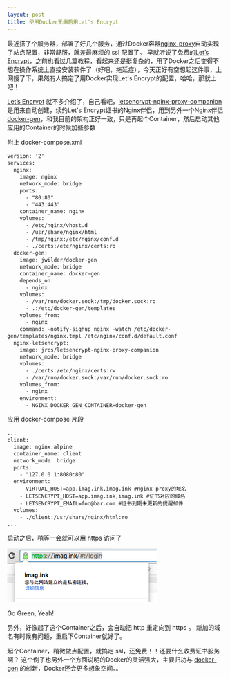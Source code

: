 ```yaml
---
layout: post
title: 使用Docker无痛启用Let's Encrypt
---
```

最近搭了个服务器，部署了好几个服务，通过Docker容器[nginx-proxy](https://github.com/jwilder/nginx-proxy)自动实现了站点配置，非常舒服，就差最麻烦的 ssl 配置了。
早就听说了免费的[Let’s Encrypt](https://letsencrypt.org)，之前也看过几篇教程，看起来还是挺复杂的，用了Docker之后变得不想在操作系统上直接安装软件了（好吧，拖延症），今天正好有空想起这件事，上网搜了下，果然有人搞定了用Docker实现Let's Encrypt的配置，哈哈，那就上吧！

[Let’s Encrypt](https://letsencrypt.org) 就不多介绍了，自己看吧，[letsencrypt-nginx-proxy-companion](https://github.com/JrCs/docker-letsencrypt-nginx-proxy-companion) 是用来自动创建，续约Let's Encrypt证书的Nginx伴侣，用到另外一个Nginx伴侣 [docker-gen](jwilder/docker-gen)，和我目前的架构正好一致，只是再起个Container，然后启动其他应用的Container的时候加些参数

附上 docker-compose.xml

    version: '2'
    services:
      nginx:
        image: nginx
        network_mode: bridge
        ports:
          - "80:80"
          - "443:443"
        container_name: nginx
        volumes:
          - /etc/nginx/vhost.d
          - /usr/share/nginx/html
          - /tmp/nginx:/etc/nginx/conf.d
          - ./certs:/etc/nginx/certs:ro
      docker-gen:
        image: jwilder/docker-gen
        network_mode: bridge
        container_name: docker-gen
        depends_on:
          - nginx
        volumes:
          - /var/run/docker.sock:/tmp/docker.sock:ro
          - .:/etc/docker-gen/templates
        volumes_from:
          - nginx
        command: -notify-sighup nginx -watch /etc/docker-gen/templates/nginx.tmpl /etc/nginx/conf.d/default.conf
      nginx-letsencrypt:
        image: jrcs/letsencrypt-nginx-proxy-companion
        network_mode: bridge
        volumes:
          - ./certs:/etc/nginx/certs:rw
          - /var/run/docker.sock:/var/run/docker.sock:ro
        volumes_from:
          - nginx
        environment:
          - NGINX_DOCKER_GEN_CONTAINER=docker-gen

应用 docker-compose 片段

    ...
    client:
      image: nginx:alpine
      container_name: client
      network_mode: bridge
      ports:
        - "127.0.0.1:8080:80"
      environment:
        - VIRTUAL_HOST=app.imag.ink,imag.ink #nginx-proxy的域名
        - LETSENCRYPT_HOST=app.imag.ink,imag.ink #证书对应的域名
        - LETSENCRYPT_EMAIL=foo@bar.com #证书到期未更新的提醒邮件
      volumes:
        - ./client:/usr/share/nginx/html:ro
    ...

启动之后，稍等一会就可以用 https 访问了

![docker https](/images/docker-https.png)

Go Green, Yeah!

另外，好像起了这个Container之后，会自动把 http 重定向到 https 。 新加的域名有时候有问题，重启下Container就好了。

起个Container，稍微做点配置，就搞定 ssl，还免费！！还要什么收费证书服务啊？
这个例子也另外一个方面说明的Docker的灵活强大，主要归功与 [docker-gen](https://github.com/jwilder/docker-gen) 的创新，Docker还会更多想象空间。。
